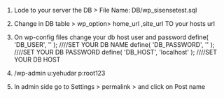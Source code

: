 1. Lode to your server the DB > File Name: DB/wp_sisensetest.sql
2. Change in DB table > wp_option> home_url ,site_url TO your hosts url
3. On wp-config files change your db host user and password
   define( 'DB_USER', '' ); ////SET YOUR DB NAME
   define( 'DB_PASSWORD', '' ); ////SET YOUR DB PASSWORD
   define( 'DB_HOST', 'localhost' ); ////SET YOUR DB HOST
4. /wp-admin
   u:yehudar
   p:root123

5. In admin side go to Settings > permalink > and click on Post name
